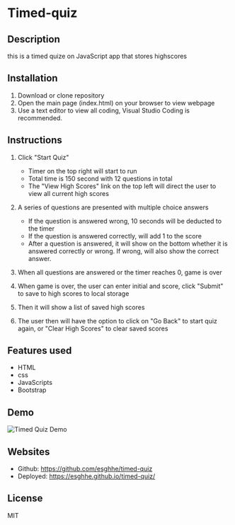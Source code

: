 # Timed-quiz 
## Description 
this is a timed quize on JavaScript app that stores highscores 

## Installation
1. Download or clone repository
2. Open the main page (index.html) on your browser to view webpage
3. Use a text editor to view all coding, Visual Studio Coding is recommended.

## Instructions
1. Click "Start Quiz"
   * Timer on the top right will start to run
   * Total time is 150 second with 12 questions in total
   * The "View High Scores" link on the top left will direct the user to view all current high scores


2. A series of questions are presented with multiple choice answers
   * If the question is answered wrong, 10 seconds will be deducted to the timer
   * If the question is answered correctly, will add 1 to the score
   * After a question is answered, it will show on the bottom whether it is answered correctly or wrong. If wrong, will also show the correct answer.
  
3. When all questions are answered or the timer reaches 0, game is over
   
4. When game is over, the user can enter initial and score, click "Submit" to save to high scores to local storage
   
5. Then it will show a list of saved high scores
   
6. The user then will have the option to click on "Go Back" to start quiz again, or "Clear High Scores" to clear saved scores

## Features used
- HTML
- css
- JavaScripts
- Bootstrap

## Demo 
![Timed Quiz Demo](assets/timed-quiz-demo.gif)

## Websites
* Github: https://github.com/esghhe/timed-quiz
* Deployed: https://esghhe.github.io/timed-quiz/
## License
MIT
